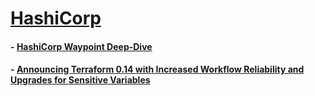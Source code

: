 # [HashiCorp](https://www.hashicorp.com/)

#### - [HashiCorp Waypoint Deep-Dive](https://www.youtube.com/watch?v=0Q0VE5oPL8Y)
#### - [Announcing Terraform 0.14 with Increased Workflow Reliability and Upgrades for Sensitive Variables](https://www.youtube.com/watch?v=u6Jn3pTFQck)
